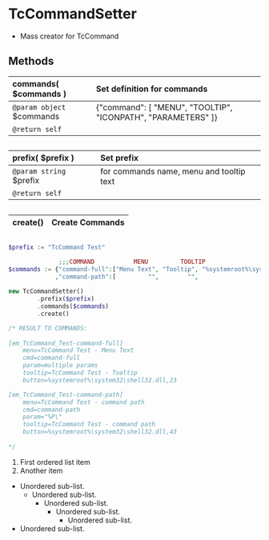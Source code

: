# TcCommandSetter  * Mass creator for TcCommand  ## Methods  | __commands__( $commands )    |Set definition for commands    |  |:---    |:---    |  |`@param object` $commands    |{"command": [ "MENU", "TOOLTIP", "ICONPATH", "PARAMETERS" ]}    |  |`@return self`    |    |  ##  | __prefix__( $prefix )    |Set prefix    |  |:---    |:---    |  |`@param string` $prefix    |for commands name, menu and tooltip text    |  |`@return self`    |    |  ##  | __create__()    |Create Commands    |  |:---    |:---    |  ##  
``` php
$prefix := "TcCommand Test"              ;;;COMMAND           MENU         TOOLTIP                ICON                             PARAMETERS$commands := {"command-full":["Menu Text", "Tooltip", "%systemroot%\system32\shell32.dll,23", ["multiple", "params"]]							             ,"command-path":[         "",        "",                                     "", "%P"                 ]}			 new TcCommandSetter()		.prefix($prefix)		.commands($commands)		.create()/* RESULT TO COMMANDS:   [em_TcCommand_Test-command-full]	menu=TcCommand Test - Menu Text	cmd=command-full	param=multiple params         	tooltip=TcCommand Test - Tooltip	button=%systemroot%\system32\shell32.dll,23 [em_TcCommand_Test-command-path]	menu=TcCommand Test - command path	cmd=command-path	param="%P\"       	tooltip=TcCommand Test - command path	button=%systemroot%\system32\shell32.dll,43	*/
```  1. First ordered list item  2. Another item  * Unordered sub-list.      * Unordered sub-list.          * Unordered sub-list.              * Unordered sub-list.                  * Unordered sub-list.  * Unordered sub-list.    